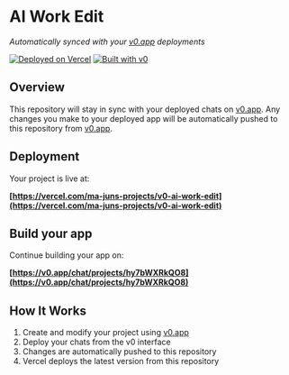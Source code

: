 # AI Work Edit

*Automatically synced with your [v0.app](https://v0.app) deployments*

[![Deployed on Vercel](https://img.shields.io/badge/Deployed%20on-Vercel-black?style=for-the-badge&logo=vercel)](https://vercel.com/ma-juns-projects/v0-ai-work-edit)
[![Built with v0](https://img.shields.io/badge/Built%20with-v0.app-black?style=for-the-badge)](https://v0.app/chat/projects/hy7bWXRkQO8)

## Overview

This repository will stay in sync with your deployed chats on [v0.app](https://v0.app).
Any changes you make to your deployed app will be automatically pushed to this repository from [v0.app](https://v0.app).

## Deployment

Your project is live at:

**[https://vercel.com/ma-juns-projects/v0-ai-work-edit](https://vercel.com/ma-juns-projects/v0-ai-work-edit)**

## Build your app

Continue building your app on:

**[https://v0.app/chat/projects/hy7bWXRkQO8](https://v0.app/chat/projects/hy7bWXRkQO8)**

## How It Works

1. Create and modify your project using [v0.app](https://v0.app)
2. Deploy your chats from the v0 interface
3. Changes are automatically pushed to this repository
4. Vercel deploys the latest version from this repository
